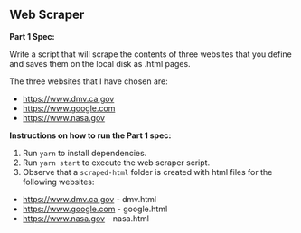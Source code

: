 ## Web Scraper 

**Part 1 Spec:**

Write a script that will scrape the contents of three websites that you define and saves them on the local disk as .html pages. 

The three websites that I have chosen are:
- https://www.dmv.ca.gov
- https://www.google.com
- https://www.nasa.gov

**Instructions on how to run the Part 1 spec:**

1. Run `yarn` to install dependencies.
1. Run `yarn start` to execute the web scraper script.
1. Observe that a `scraped-html` folder is created with html files for the following websites:
- https://www.dmv.ca.gov - dmv.html
- https://www.google.com - google.html
- https://www.nasa.gov - nasa.html


